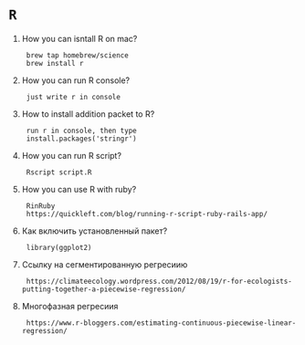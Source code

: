 # `R`

1. How you can isntall R on mac?
    
        brew tap homebrew/science
        brew install r
2. How you can run R console?
    
        just write r in console
3. How to install addition packet to R?
        
        run r in console, then type 
        install.packages('stringr')

4. How you can run R script?
    
        Rscript script.R
3. How you can use R with ruby?
   
        RinRuby
        https://quickleft.com/blog/running-r-script-ruby-rails-app/
4. Как включить установленный пакет?
        
        library(ggplot2)
5. Ссылку на сегментированную регресиию

        https://climateecology.wordpress.com/2012/08/19/r-for-ecologists-putting-together-a-piecewise-regression/
6. Многофазная регресиия
    
        https://www.r-bloggers.com/estimating-continuous-piecewise-linear-regression/
